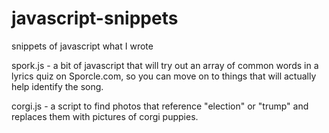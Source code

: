 # javascript-snippets
snippets of javascript what I wrote

spork.js - a bit of javascript that will try out an array of common words in a lyrics quiz on Sporcle.com, so you can move on to things that will actually help identify the song. 

corgi.js - a script to find photos that reference "election" or "trump" and replaces them with pictures of corgi puppies. 
